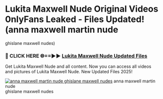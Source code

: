 # Lukita Maxwell Nude Original Videos 0nlyFans Leaked - Files Updated! (anna maxwell martin nude<br>
ghislane maxwell nudes)

<h3>🔴 CLICK HERE 🌐==►► <a href="https://tinyurl.com/2p9ay9w9" rel="nofollow">Lukita Maxwell Nude Updated Files</a></h3>

Get Lukita Maxwell Nude and all content. Now you can access all videos and pictures of Lukita Maxwell Nude. New Updated Files 2025!

[![anna maxwell martin nude<br>
ghislane maxwell nudes](https://i.imgur.com/KQgVmj3.gif)](https://tinyurl.com/2p9ay9w9)
anna maxwell martin nude<br>
ghislane maxwell nudes